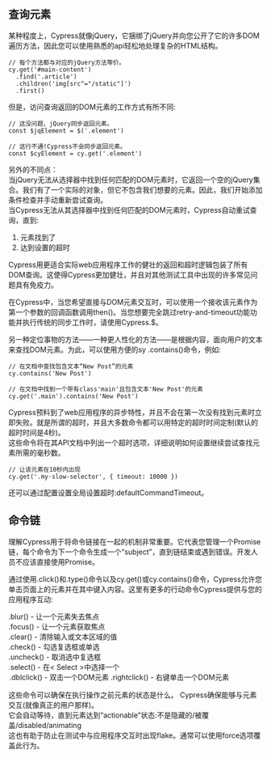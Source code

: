 ## 查询元素    

某种程度上，Cypress就像jQuery，它捆绑了jQuery并向您公开了它的许多DOM遍历方法，因此您可以使用熟悉的api轻松地处理复杂的HTML结构。    

```
// 每个方法都与对应的jQuery方法等价。
cy.get('#main-content')
  .find('.article')
  .children('img[src^="/static"]')
  .first()
```    

但是，访问查询返回的DOM元素的工作方式有所不同:    

```
// 这没问题，jQuery同步返回元素。
const $jqElement = $('.element')

// 这行不通!Cypress不会同步返回元素。
const $cyElement = cy.get('.element')
```    

另外的不同点：    
当jQuery无法从选择器中找到任何匹配的DOM元素时，它返回一个空的jQuery集合。我们有了一个实际的对象，但它不包含我们想要的元素。因此，我们开始添加条件检查并手动重新尝试查询。    
当Cypress无法从其选择器中找到任何匹配的DOM元素时，Cypress自动重试查询，直到:    
1. 元素找到了    
2. 达到设置的超时    

Cypress用更适合实际web应用程序工作的健壮的返回和超时逻辑包装了所有DOM查询。这使得Cypress更加健壮，并且对其他测试工具中出现的许多常见问题具有免疫力。    

在Cypress中，当您希望直接与DOM元素交互时，可以使用一个接收该元素作为第一个参数的回调函数调用then()。当您想要完全跳过retry-and-timeout功能功能并执行传统的同步工作时，请使用Cypress.$。    

另一种定位事物的方法——一种更人性化的方法——是根据内容，面向用户的文本来查找DOM元素。为此，可以使用方便的sy .contains()命令，例如:     

```
// 在文档中查找包含文本“New Post”的元素
cy.contains('New Post')

// 在文档中找到一个带有class'main'且包含文本'New Post'的元素
cy.get('.main').contains('New Post')
```    
Cypress预料到了web应用程序的异步特性，并且不会在第一次没有找到元素时立即失败。就是所谓的超时，并且大多数命令都可以用特定的超时时间定制(默认的超时时间是4秒)。    
这些命令将在其API文档中列出一个超时选项，详细说明如何设置继续尝试查找元素所需的毫秒数。    

```
// 让该元素在10秒内出现
cy.get('.my-slow-selector', { timeout: 10000 })
```    

还可以通过配置设置全局设置超时:defaultCommandTimeout。    

## 命令链    

理解Cypress用于将命令链接在一起的机制非常重要。它代表您管理一个Promise链，每个命令为下一个命令生成一个“subject”，直到链结束或遇到错误。开发人员不应该直接使用Promise。    

通过使用.click()和.type()命令以及cy.get()或cy.contains()命令，Cypress允许您单击页面上的元素并在其中键入内容。这里有更多的行动命令Cypress提供与您的应用程序互动:    

.blur() - 让一个元素失去焦点    
.focus() - 让一个元素获取焦点    
.clear() - 清除输入或文本区域的值    
.check() - 勾选复选框或单选    
.uncheck() - 取消选中复选框    
.select() - 在< Select >中选择一个<option>    
.dblclick() - 双击一个DOM元素    
.rightclick() - 右键单击一个DOM元素    

这些命令可以确保在执行操作之前元素的状态是什么。 Cypress确保能够与元素交互(就像真正的用户那样)。    
它会自动等待，直到元素达到“actionable”状态:不是隐藏的/被覆盖/disabled/animating    
这也有助于防止在测试中与应用程序交互时出现flake。通常可以使用force选项覆盖此行为。    




